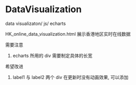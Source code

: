# DataVisualization
data visualizaton/ js/ echarts


HK_online_data_visualization.html
展示香港地区实时在线数据


需要注意

1. echarts 所用的 div 需要制定具体的长宽


希望改进

1. label1 与 label2 两个 div 在更新时没有动画效果, 可以添加



